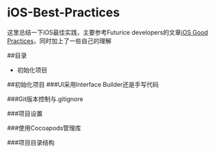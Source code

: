 # iOS-Best-Practices
这里总结一下iOS最佳实践，主要参考Futurice developers的文章[iOS Good Practices](https://github.com/futurice/ios-good-practices)，同时加上了一些自己的理解

##目录
* 初始化项目


##初始化项目
###UI采用Interface Builder还是手写代码

###Git版本控制与.gitignore

###项目设置

###使用Cocoapods管理库

###项目目录结构